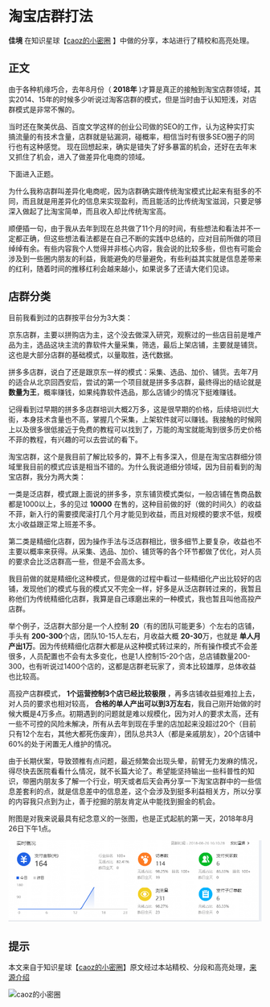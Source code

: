 <!-- toc -->
# 淘宝店群打法

**佳境** 在知识星球【[caoz的小密圈](../README.md) 】中做的分享，本站进行了精校和高亮处理。

## 正文

由于各种机缘巧合，去年8月份（ **2018年** )才算是真正的接触到淘宝店群领域，其实2014、15年的时候多少听说过淘客店群的模式，但是当时由于认知短浅，对店群模式是非常不懈的。

当时还在聚美优品、百度文学这样的创业公司做的SEO的工作，认为这种实打实搞流量的有技术含量，店群就是钻漏洞，碰概率，相信当时有很多SEO圈子的同行也有这种感觉。 现在回想起来，确实是错失了好多暴富的机会，还好在去年末又抓住了机会，进入了做差异化电商的领域。

下面进入正题。

为什么我称店群叫差异化电商呢，因为店群确实跟传统淘宝模式比起来有挺多的不同，而且就是用差异化的信息来实现盈利，而且能活的比传统淘宝滋润，只要足够深入做起了比淘宝简单，而且收入却比传统淘宝高。

顺便插一句，由于我从去年到现在总共做了11个月的时间，有些想法和看法并不一定都正确，但这些想法看法都是在自己不断的实践中总结的，应对目前所做的项目绰绰有余。有些内容我个人觉得并非核心内容，我会说的比较多些，但也有可能会涉及到一些圈内朋友的利益，我能避免的尽量避免，有些利益其实就是信息差带来的红利，随着时间的推移红利会越来越小，如果说多了还请大佬们见谅。


## 店群分类

目前我看到过的店群按平台分为3大类：

京东店群，主要以拼购店为主，这个没去做深入研究，观察过的一些店目前是堆产品为主，选品这块主流的靠软件大量采集，筛选，最后上架店铺，主要就是铺货。这也是大部分店群的基础模式，以量取胜，迭代数据。

拼多多店群，说白了还是跟京东一样的模式：采集、选品、加价、铺货。去年7月的适合从北京回西安后，尝试的第一个项目就是拼多多店群，最终得出的结论就是 **数量为王**，概率赚钱，如果纯靠软件选品，那么店铺少的情况下挺难赚钱。

记得看到过早期的拼多多店群培训大概2万多，这是很早期的价格，后续培训烂大街，本身技术含量也不高，掌握几个采集，上架软件就可以赚钱。我接触的时候网上以及很多很低接近于免费的教程可以找到了，万能的淘宝就能淘到很多历史价格不菲的教程，有兴趣的可以去尝试的看下。

淘宝店群，这个是我目前了解比较多的，算不上有多深入，但是在淘宝店群细分领域里我目前的模式应该是相当不错的。为什么我说道细分领域，因为目前看到的淘宝店群，我分为两大类：

一类是泛店群，模式跟上面说的拼多多，京东铺货模式类似，一般店铺在售商品数都是1000以上，多的见过 **10000** 在售的，这种目前做的好（做的时间久）的收益不菲，新入行的需要摸爬滚打几个月才能见到收益，而且对规模的要求不低，规模太小收益跟正常上班差不多。

第二类是精细化店群，因为操作手法与泛店群相比，很多细节上要复杂，收益也不主要以概率来获得。从采集、选品、加价、铺货等的各个环节都做了优化，对人员的要求会比泛店群高一些，但是不会高太多。

我目前做的就是精细化这种模式，但是做的过程中看过一些精细化产出比较好的店铺，发现他们的模式与我的模式又不完全一样，好多是从泛店群转过来的，我暂且称他们为传统精细化店群，我算是自己琢磨出来的一种模式，我也暂且叫他高投产店群。

举个例子，泛店群大部分是一个人控制 **20**（有的团队可能更多）个左右的店铺，手头有 **200-300**个店，团队10-15人左右，月收益大概 **20-30**万，也就是 **单人月产出1万**。因为传统精细化店群大都是从这种模式转过来的，所有操作模式不会差很多，人员配置也不会有太多变化，也是1人控制15-20个店，总店铺数量200-300，也有听说过1400个店的，这都是店群老玩家了，资本比较雄厚，总体收益也比较高。

高投产店群模式， **1个运营控制3个店已经比较极限** ，再多店铺收益挺难拉上去，对人员的要求也相对较高， **合格的单人产出可以到3万左右**，我自己刚开始做的时候大概是4万多点。初期遇到的问题就是难以规模化，因为对人的要求太高，还有一些不可控的风险未解决，所有从去年到现在手里的店加起来没超过20个（目前只有12个左右，其他大都死伤废弃），团队总共3人（都是亲戚朋友），20个店铺中60%的处于闲置无人维护的情况。

由于长期伏案，导致颈椎有点问题，最近频繁会出现头晕，前臂无力发麻的情况，得尽快去医院看看什么情况，就不长篇大论了。希望能坚持输出一些科普性的知识，带圈内朋友多了解一个行业，明天或者后天会再分享一下淘宝店群中的一些信息差套利的点，就是信息差中的信息差，这个会涉及到挺多利益相关方，所以分享的内容我只点到为止，善于挖掘的朋友肯定从中能找到掘金的机会。 

附图是对我来说最具有纪念意义的一张图，也是正式起航的第一天，2018年8月26日下午1点。

![淘宝店群收益](../img/shop/taobao-group-1.png)

## 提示

本文来自于知识星球【[caoz的小密圈](https://www.lijiaocn.com/img/xiaomiquan-caoz.png)】原文经过本站精校、分段和高亮处理，[来源介绍](../README.md)

![caoz的小密圈](https://www.lijiaocn.com/img/xiaomiquan-caoz.png)

